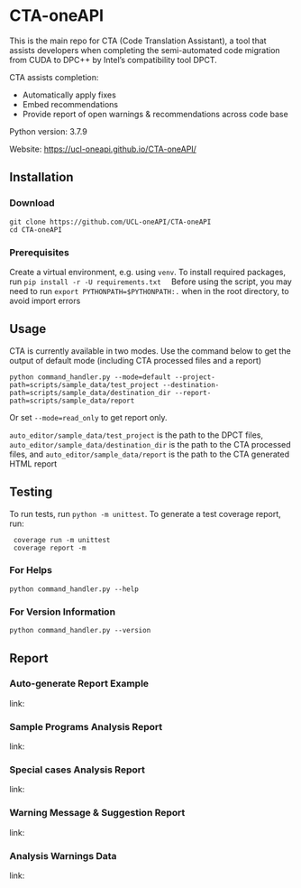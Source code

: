 

# CTA-oneAPI

This is the main repo for CTA (Code Translation Assistant), a tool that assists developers when completing the semi-automated code migration from CUDA to DPC++ by Intel’s compatibility tool DPCT.  

CTA assists completion:

* Automatically apply fixes  
* Embed recommendations
* Provide report of open warnings & recommendations across code base

Python version: 3.7.9

Website: https://ucl-oneapi.github.io/CTA-oneAPI/

## Installation

### Download
```Shell
git clone https://github.com/UCL-oneAPI/CTA-oneAPI
cd CTA-oneAPI
```

### Prerequisites
Create a virtual environment, e.g. using `venv`.
To install required packages, run `pip install -r -U requirements.txt 
`
Before using the script, you may need to run `export PYTHONPATH=$PYTHONPATH:.` when in the root directory, to avoid import errors

## Usage
CTA is currently available in two modes.
Use the command below to get the output of default mode (including CTA processed files and a report)  
```Shell
python command_handler.py --mode=default --project-path=scripts/sample_data/test_project --destination-path=scripts/sample_data/destination_dir --report-path=scripts/sample_data/report
```
Or set `--mode=read_only` to get report only. 

`auto_editor/sample_data/test_project` is the path to the DPCT files, `auto_editor/sample_data/destination_dir` is the path to the CTA processed files,
and `auto_editor/sample_data/report` is the path to the CTA generated HTML report

## Testing
To run tests, run `python -m unittest`.
To generate a test coverage report, run: 
```Shell
 coverage run -m unittest
 coverage report -m 
```

### For Helps
```Shell
python command_handler.py --help
```

### For Version Information
```Shell
python command_handler.py --version
```

## Report
### Auto-generate Report Example
link:
### Sample Programs Analysis Report
link:
### Special cases Analysis Report
link:
### Warning Message & Suggestion Report
link:
### Analysis Warnings Data
link:

